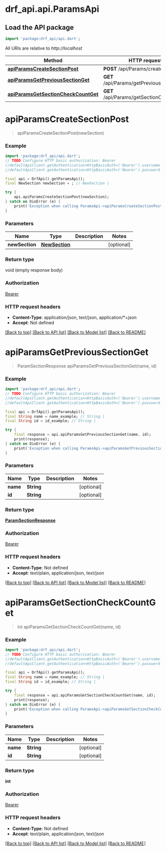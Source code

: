 # drf_api.api.ParamsApi

## Load the API package
```dart
import 'package:drf_api/api.dart';
```

All URIs are relative to *http://localhost*

Method | HTTP request | Description
------------- | ------------- | -------------
[**apiParamsCreateSectionPost**](ParamsApi.md#apiparamscreatesectionpost) | **POST** /api/Params/createSection | 
[**apiParamsGetPreviousSectionGet**](ParamsApi.md#apiparamsgetprevioussectionget) | **GET** /api/Params/getPreviousSection | 
[**apiParamsGetSectionCheckCountGet**](ParamsApi.md#apiparamsgetsectioncheckcountget) | **GET** /api/Params/getSectionCheckCount | 


# **apiParamsCreateSectionPost**
> apiParamsCreateSectionPost(newSection)



### Example
```dart
import 'package:drf_api/api.dart';
// TODO Configure HTTP basic authorization: Bearer
//defaultApiClient.getAuthentication<HttpBasicAuth>('Bearer').username = 'YOUR_USERNAME'
//defaultApiClient.getAuthentication<HttpBasicAuth>('Bearer').password = 'YOUR_PASSWORD';

final api = DrfApi().getParamsApi();
final NewSection newSection = ; // NewSection | 

try {
    api.apiParamsCreateSectionPost(newSection);
} catch on DioError (e) {
    print('Exception when calling ParamsApi->apiParamsCreateSectionPost: $e\n');
}
```

### Parameters

Name | Type | Description  | Notes
------------- | ------------- | ------------- | -------------
 **newSection** | [**NewSection**](NewSection.md)|  | [optional] 

### Return type

void (empty response body)

### Authorization

[Bearer](../README.md#Bearer)

### HTTP request headers

 - **Content-Type**: application/json, text/json, application/*+json
 - **Accept**: Not defined

[[Back to top]](#) [[Back to API list]](../README.md#documentation-for-api-endpoints) [[Back to Model list]](../README.md#documentation-for-models) [[Back to README]](../README.md)

# **apiParamsGetPreviousSectionGet**
> ParamSectionResponse apiParamsGetPreviousSectionGet(name, id)



### Example
```dart
import 'package:drf_api/api.dart';
// TODO Configure HTTP basic authorization: Bearer
//defaultApiClient.getAuthentication<HttpBasicAuth>('Bearer').username = 'YOUR_USERNAME'
//defaultApiClient.getAuthentication<HttpBasicAuth>('Bearer').password = 'YOUR_PASSWORD';

final api = DrfApi().getParamsApi();
final String name = name_example; // String | 
final String id = id_example; // String | 

try {
    final response = api.apiParamsGetPreviousSectionGet(name, id);
    print(response);
} catch on DioError (e) {
    print('Exception when calling ParamsApi->apiParamsGetPreviousSectionGet: $e\n');
}
```

### Parameters

Name | Type | Description  | Notes
------------- | ------------- | ------------- | -------------
 **name** | **String**|  | [optional] 
 **id** | **String**|  | [optional] 

### Return type

[**ParamSectionResponse**](ParamSectionResponse.md)

### Authorization

[Bearer](../README.md#Bearer)

### HTTP request headers

 - **Content-Type**: Not defined
 - **Accept**: text/plain, application/json, text/json

[[Back to top]](#) [[Back to API list]](../README.md#documentation-for-api-endpoints) [[Back to Model list]](../README.md#documentation-for-models) [[Back to README]](../README.md)

# **apiParamsGetSectionCheckCountGet**
> int apiParamsGetSectionCheckCountGet(name, id)



### Example
```dart
import 'package:drf_api/api.dart';
// TODO Configure HTTP basic authorization: Bearer
//defaultApiClient.getAuthentication<HttpBasicAuth>('Bearer').username = 'YOUR_USERNAME'
//defaultApiClient.getAuthentication<HttpBasicAuth>('Bearer').password = 'YOUR_PASSWORD';

final api = DrfApi().getParamsApi();
final String name = name_example; // String | 
final String id = id_example; // String | 

try {
    final response = api.apiParamsGetSectionCheckCountGet(name, id);
    print(response);
} catch on DioError (e) {
    print('Exception when calling ParamsApi->apiParamsGetSectionCheckCountGet: $e\n');
}
```

### Parameters

Name | Type | Description  | Notes
------------- | ------------- | ------------- | -------------
 **name** | **String**|  | [optional] 
 **id** | **String**|  | [optional] 

### Return type

**int**

### Authorization

[Bearer](../README.md#Bearer)

### HTTP request headers

 - **Content-Type**: Not defined
 - **Accept**: text/plain, application/json, text/json

[[Back to top]](#) [[Back to API list]](../README.md#documentation-for-api-endpoints) [[Back to Model list]](../README.md#documentation-for-models) [[Back to README]](../README.md)


